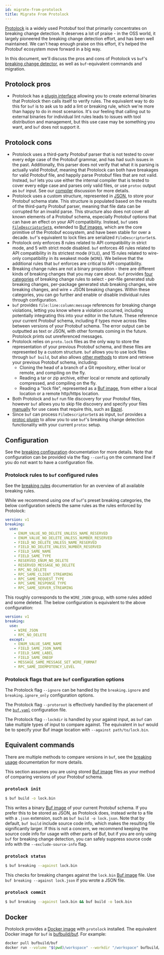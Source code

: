 ```yaml
---
id: migrate-from-protolock
title: Migrate From Protolock
---
```


[Protolock](https://github.com/nilslice/protolock) is a widely used Protobuf
tool that primarily concentrates on breaking change detection. It deserves a lot
of praise - in the OSS world, it largely pioneered the breaking change detection
effort, and has been well maintained. We can't heap enough praise on this
effort, it's helped the Protobuf ecosystem move forward in a big way.

In this document, we'll discuss the pros and cons of Protolock vs `buf`'s
[breaking change detector](../breaking/overview), as well as `buf`-equivalent
commands and migration.

## Protolock pros

- Protolock has a
  [plugin interface](https://github.com/nilslice/protolock/wiki/Plugins)
  allowing you to create external binaries that Protolock then calls itself to
  verify rules. The equivalent way to do this for `buf` is to ask us to add a
  lint or breaking rule, which we're more than happy to do in most scenarios.
  It's our feeling that calling out to external binaries for individual lint
  rules leads to issues with tool distribution and management, but this use case
  may be something you want, and `buf` does not support it.

## Protolock cons

- Protolock uses a third-party Protobuf parser that is not tested to cover every
  edge case of the Protobuf grammar, and has had such issues in the past.
  Additionally, this parser does not verify that what it is parsing is actually
  valid Protobuf, meaning that Protolock can both have breakages for valid
  Protobuf file, and happily parse Protobuf files that are not valid. Instead,
  `buf` lets you use either the internal compiler that is tested to cover every
  edge case and parses only valid files, or use `protoc` output as `buf` input.
  See our [compiler](../reference/internal-compiler.md) discussion for more
  details.
- Protolock uses a custom structure, represented in
  [JSON](https://github.com/nilslice/protolock/blob/1a3dd1a15d36f26d0a616be4584da6a4589e7844/parse.go#L19),
  to store your Protobuf schema state. This structure is populated based on the
  results of the third-party Protobuf parser, meaning that file data can be
  corrupted for an invalid parse. This structure also does not cover all known
  elements of a Protobuf schema, especially Protobuf options that can have an
  effect on your API compatibility. Instead, `buf` uses
  [`FileDescriptorSet`s][filedescriptorset], extended to
  [Buf images](../reference/images.md), which are the core primitive of the
  Protobuf ecosystem, and have been stable for over a decade. `buf`'s equivalent
  to lock files are serialized `FileDescriptorSet`s.
- Protolock only enforces 8 rules related to API compatibility in strict mode,
  and 5 with strict mode disabled. `buf` enforces 46 rules related to API
  compatibility in its strictest mode (`FILE`), and 15 rules related to
  wire-only compatibility in its weakest mode (`WIRE`). We believe that the
  additional rules that `buf` enforces are critical to API compatibility.
- Breaking change rules are not a binary proposition - there are different kinds
  of breaking changes that you may care about. `buf` provides
  [four categories](../breaking/rules.md) of breaking change rules to select -
  per-file generated stub breaking changes, per-package generated stub breaking
  changes, wire breaking changes, and wire + JSON breaking changes. Within these
  categories, you can go further and enable or disable individual rules through
  configuration.
- `buf` provides `file:line:column:message` references for breaking change
  violations, letting you know where a violation occurred, including potentially
  integrating this into your editor in the future. These reference your current
  Protobuf schema, including if types move across files between versions of your
  Protobuf schema. The error output can be outputted as text or JSON, with other
  formats coming in the future. Protolock prints out unreferenced messages.
- Protolock relies on `proto.lock` files as the only way to store the
  representation of your previous Protobuf schema, and these files are
  represented by a custom structure. `buf` allows you to use lock files through
  `buf build`, but also allows [other methods](../breaking/usage.md) to store
  and retrieve your previous Protobuf schema, including:
  - Cloning the head of a branch of a Git repository, either local or remote,
    and compiling on the fly.
  - Reading a tar or zip archive, either local or remote and optionally
    compressed, and compiling on the fly.
  - Reading a "lock file", represented as a [Buf image](../reference/images.md),
    from either a local location or a remote http/https location.
- Both Protolock and `buf` run file discovery for your Protobuf files, however
  `buf` allows you to skip file discovery and specify your files
  [manually](../build/usage.md#limit-to-specific-files) for use cases that
  require this, such as [Bazel](/build-systems/bazel.md).
- Since `buf` can process `FileDescriptorSet`s as input, `buf` provides a
  [protoc plugin](../reference/protoc-plugins.md#breaking) to allow you to use
  `buf`'s breaking change detection functionality with your current `protoc`
  setup.

## Configuration

See the [breaking configuration](../breaking/configuration.md) documentation for
more details. Note that configuration can be provided via the flag `--config` on
the command line if you do not want to have a configuration file.

### Protolock rules to `buf` configured rules

See the [breaking rules](../breaking/rules.md) documentation for an overview of
all available breaking rules.

While we recommend using one of `buf`'s preset breaking categories, the below
configuration selects the same rules as the rules enforced by Protolock:

```yaml title="buf.yaml"
version: v1
breaking:
  use:
    - ENUM_VALUE_NO_DELETE_UNLESS_NAME_RESERVED
    - ENUM_VALUE_NO_DELETE_UNLESS_NUMBER_RESERVED
    - FIELD_NO_DELETE_UNLESS_NAME_RESERVED
    - FIELD_NO_DELETE_UNLESS_NUMBER_RESERVED
    - FIELD_SAME_NAME
    - FIELD_SAME_TYPE
    - RESERVED_ENUM_NO_DELETE
    - RESERVED_MESSAGE_NO_DELETE
    - RPC_NO_DELETE
    - RPC_SAME_CLIENT_STREAMING
    - RPC_SAME_REQUEST_TYPE
    - RPC_SAME_RESPONSE_TYPE
    - RPC_SAME_SERVER_STREAMING
```

This roughly corresponds to the `WIRE_JSON` group, with some rules added and
some deleted. The below configuration is equivalent to the above configuration:

```yaml title="buf.yaml"
version: v1
breaking:
  use:
    - WIRE_JSON
    - RPC_NO_DELETE
  except:
    - ENUM_VALUE_SAME_NAME
    - FIELD_SAME_JSON_NAME
    - FIELD_SAME_LABEL
    - FIELD_SAME_ONEOF
    - MESSAGE_SAME_MESSAGE_SET_WIRE_FORMAT
    - RPC_SAME_IDEMPOTENCY_LEVEL
```

### Protolock flags that are `buf` configuration options

The Protolock flag `--ignore` can be handled by the `breaking.ignore` and
`breaking.ignore_only` configuration options.

The Protolock flag `--protoroot` is effectively handled by the placement of the
[`buf.yaml`](../configuration/v1/buf-yaml.md) configuration file.

The Protolock flag `--lockdir` is handled by your against input, as `buf` can
take multiple types of input to compare against. The equivalent in `buf` would
be to specify your Buf image location with `--against path/to/lock.bin`.

## Equivalent commands

There are multiple methods to compare versions in `buf`, see the
[breaking usage](../breaking/usage.md) documentation for more details.

This section assumes you are using stored [Buf image](../reference/images.md)
files as your method of comparing versions of your Protobuf schema.

### `protolock init`

```sh
$ buf build -o lock.bin
```

This writes a binary [Buf image](../reference/images.md) of your current
Protobuf schema. If you prefer this to be stored as JSON, as Protolock does,
instead write to a file with a `.json` extension, such as
`buf build -o lock.json`. Note that by default, `buf build` include source code
info, which makes the resulting file significantly larger. If this is not a
concern, we recommend keeping the source code info for usage with other parts of
Buf, but if you are only using `buf` for breaking change detection, you can
safely suppress source code info with the `--exclude-source-info` flag.

### `protolock status`

```sh
$ buf breaking --against lock.bin
```

This checks for breaking changes against the `lock.bin`
[Buf image](../reference/images.md) file. Use `buf breaking --against lock.json`
if you wrote a JSON file.

### `protolock commit`

```sh
$ buf breaking --against lock.bin && buf build -o lock.bin
```

## Docker

Protolock provides a [Docker image](https://hub.docker.com/r/nilslice/protolock)
with `protolock` installed. The equivalent Docker image for `buf` is
[bufbuild/buf](https://hub.docker.com/r/bufbuild/buf). For example:

```sh
docker pull bufbuild/buf
docker run --volume "$(pwd)/workspace" --workdir "/workspace" bufbuild/buf lint
```

[filedescriptorset]:
  https://github.com/protocolbuffers/protobuf/blob/master/src/google/protobuf/descriptor.proto

